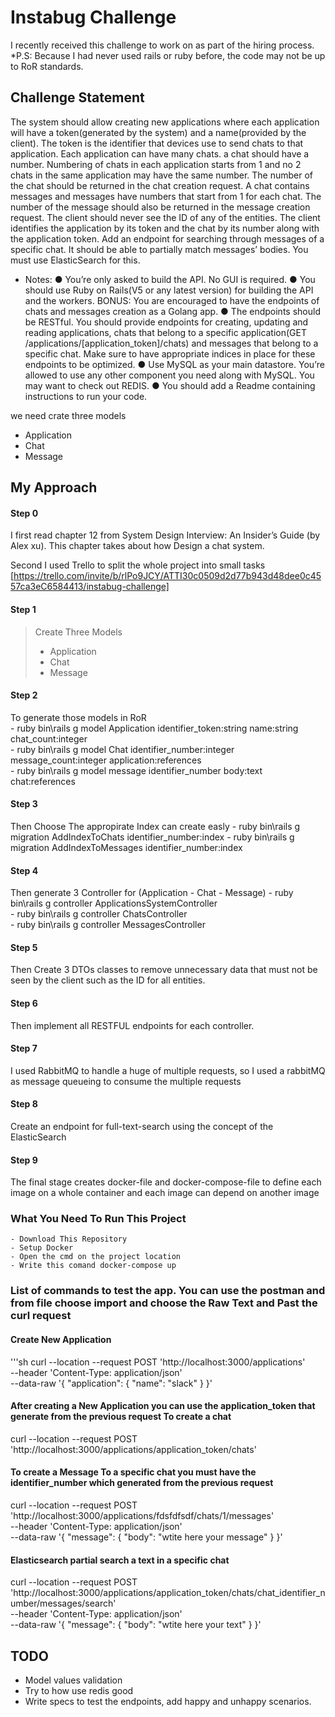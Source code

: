 # Instabug Challenge
I recently received this challenge to work on as part of the hiring process.
*P.S: Because I had never used rails or ruby before, the code may not be up to RoR standards.

## Challenge Statement
The system should allow creating new applications where
each application will have a token(generated by the system) and a name(provided by the client).
The token is the identifier that devices use to send chats to that application.
Each application can have many chats. a chat should have a number. Numbering of chats in
each application starts from 1 and no 2 chats in the same application may have the same
number. The number of the chat should be returned in the chat creation request. A chat
contains messages and messages have numbers that start from 1 for each chat. The number of
the message should also be returned in the message creation request. The client should never
see the ID of any of the entities. The client identifies the application by its token and the chat by
its number along with the application token.
Add an endpoint for searching through messages of a specific chat. It should be able to partially
match messages’ bodies. You must use ElasticSearch for this.

- Notes:
    ● You’re only asked to build the API. No GUI is required.
    ● You should use Ruby on Rails(V5 or any latest version) for building the API and the
    workers. BONUS: You are encouraged to have the endpoints of chats and messages
    creation as a Golang app.
    ● The endpoints should be RESTful. You should provide endpoints for creating, updating
    and reading applications, chats that belong to a specific application(GET
    /applications/[application_token]/chats) and messages that belong to a specific chat.
    Make sure to have appropriate indices in place for these endpoints to be optimized.
    ● Use MySQL as your main datastore. You’re allowed to use any other component you
    need along with MySQL. You may want to check out REDIS.
    ● You should add a Readme containing instructions to run your code.

we need crate three models
- Application
- Chat
- Message

## My Approach
#### Step 0
I first read chapter 12 from System Design Interview: An Insider’s Guide (by Alex xu). This chapter takes about how Design a chat system.

Second I used Trello to split the whole project into small tasks [https://trello.com/invite/b/rlPo9JCY/ATTI30c0509d2d77b943d48dee0c4557ca3eC6584413/instabug-challenge]

#### Step 1
> Create Three Models
> - Application
> - Chat
> - Message

#### Step 2
To generate those models in RoR                                                                              
    - ruby bin\rails g model Application identifier_token:string name:string chat_count:integer     
    - ruby bin\rails g model Chat identifier_number:integer message_count:integer application:references               
    - ruby bin\rails g model message identifier_number body:text chat:references

#### Step 3
Then Choose The appropirate Index can create easly
    - ruby bin\rails g migration AddIndexToChats identifier_number:index 
    - ruby bin\rails g migration AddIndexToMessages identifier_number:index

#### Step 4
Then generate 3 Controller for (Application - Chat - Message)
    - ruby bin\rails g controller ApplicationsSystemController                                                                 
    - ruby bin\rails g controller ChatsController                                                                       
    - ruby bin\rails g controller MessagesController

#### Step 5
Then Create 3 DTOs classes to remove unnecessary data that must not be seen by the client such as the ID for all entities.

#### Step 6
Then implement all RESTFUL endpoints for each controller.

#### Step 7
I used RabbitMQ to handle a huge of multiple requests, so I used a rabbitMQ as message queueing to consume the multiple requests

#### Step 8
Create an endpoint for full-text-search using the concept of the ElasticSearch

#### Step 9
The final stage creates docker-file and docker-compose-file to define each image on a whole container and each image can depend on another image

### What You Need To Run This Project
    - Download This Repository
    - Setup Docker
    - Open the cmd on the project location
    - Write this comand docker-compose up

### List of commands to test the app. You can use the postman and from file choose import and choose the Raw Text and Past the curl request

#### Create New Application

'''sh
curl --location --request POST 'http://localhost:3000/applications' \
--header 'Content-Type: application/json' \
--data-raw '{
    "application":
    {
        "name": "slack"
    }
}'

#### After creating a New Application you can use the application_token that generate from the previous request To create a chat
curl --location --request POST 'http://localhost:3000/applications/application_token/chats'

#### To create a Message To a specific chat you must have the identifier_number which generated from the previous request
curl --location --request POST 'http://localhost:3000/applications/fdsfdfsdf/chats/1/messages' \
--header 'Content-Type: application/json' \
--data-raw '{
    "message":
    {
        "body": "wtite here your message"
    }
}'

#### Elasticsearch partial search a text in a specific chat
curl --location --request POST 'http://localhost:3000/applications/application_token/chats/chat_identifier_number/messages/search' \
--header 'Content-Type: application/json' \
--data-raw '{
    "message":
    {
        "body": "wtite here your text"
    }
}'


## TODO

- Model values validation
- Try to how use redis good
- Write specs to test the endpoints, add happy and unhappy scenarios.